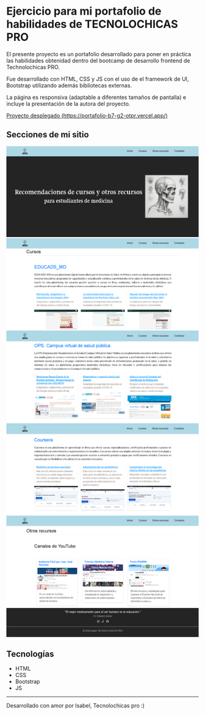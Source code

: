 # Ejercicio para mi portafolio de habilidades de TECNOLOCHICAS PRO

El presente proyecto es un portafolio desarrollado para poner en práctica las habilidades obtenidad dentro del bootcamp de desarrollo frontend de Technolochicas PRO.

Fue desarrollado con HTML, CSS y JS con el uso de el framework de UI, Bootstrap utilizando además bibliotecas externas.

La página es responsiva (adaptable a diferentes tamaños de pantalla) e incluye la presentación de la autora del proyecto.

[Proyecto desplegado (https://portafolio-b7-g2-otpr.vercel.app/)](https://portafolio-b7-g2-otpr.vercel.app/)


## Secciones de mi sitio

![Presentación](assets/intro1.png)
![Contenido](assets/contenido.png)
![Contenido](assets/contenido2.png)
![Contenido](assets/contenido3.png)
![Contenido](assets/contenido4.png)
![Contacto](assets/footer.png)

## Tecnologías
* HTML
* CSS
* Bootstrap
* JS


---
Desarrollado con amor por Isabel, Tecnolochicas pro :)